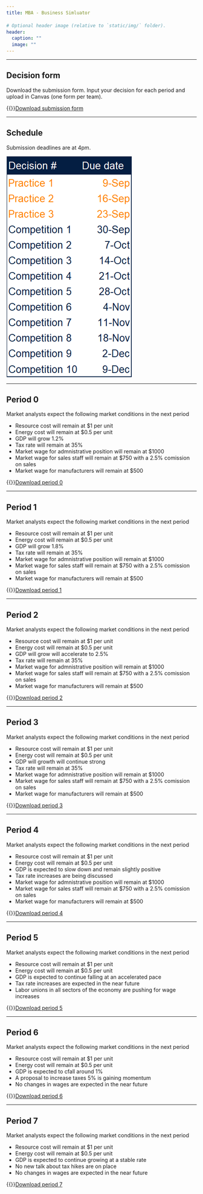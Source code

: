 ```yaml
---
title: MBA - Business Simluator

# Optional header image (relative to `static/img/` folder).
header:
  caption: ""
  image: ""
---
```


---

## Decision form

Download the submission form. Input your decision for each period and upload in Canvas (one form per team).

{{<icon name="file-excel" pack="fas">}}[Download submission form](Submission%20form.xlsx)

---

## Schedule

Submission deadlines are at <span class="red">4pm</span>.

![schedule](Schedule.png)

---

## Period 0

Market analysts expect the following market conditions in the next period

* Resource cost will remain at $1 per unit
* Energy cost will remain at $0.5 per unit
* GDP will grow 1.2%
* Tax rate will remain at 35%
* Market wage for admnistrative position will remain at $1000
* Market wage for sales staff will remain at $750 with a 2.5% comission on sales
* Market wage for manufacturers will remain at $500  

{{<icon name="file-excel" pack="fas">}}[Download period 0](Period%200.xlsx)

---

## Period 1

Market analysts expect the following market conditions in the next period

* Resource cost will remain at $1 per unit
* Energy cost will remain at $0.5 per unit
* GDP will grow 1.8%
* Tax rate will remain at 35%
* Market wage for admnistrative position will remain at $1000
* Market wage for sales staff will remain at $750 with a 2.5% comission on sales
* Market wage for manufacturers will remain at $500  

{{<icon name="file-excel" pack="fas">}}[Download period 1](Period%201.xlsx)

---

## Period 2

Market analysts expect the following market conditions in the next period

* Resource cost will remain at $1 per unit
* Energy cost will remain at $0.5 per unit
* GDP will grow will accelerate to 2.5%
* Tax rate will remain at 35%
* Market wage for admnistrative position will remain at $1000
* Market wage for sales staff will remain at $750 with a 2.5% comission on sales
* Market wage for manufacturers will remain at $500  

{{<icon name="file-excel" pack="fas">}}[Download period 2](Period%202.xlsx)


---

## Period 3

Market analysts expect the following market conditions in the next period

* Resource cost will remain at $1 per unit
* Energy cost will remain at $0.5 per unit
* GDP will growth will continue strong
* Tax rate will remain at 35%
* Market wage for admnistrative position will remain at $1000
* Market wage for sales staff will remain at $750 with a 2.5% comission on sales
* Market wage for manufacturers will remain at $500  

{{<icon name="file-excel" pack="fas">}}[Download period 3](Period%203.xlsx)


---

## Period 4

Market analysts expect the following market conditions in the next period

* Resource cost will remain at $1 per unit
* Energy cost will remain at $0.5 per unit
* GDP is expected to slow down and remain slightly positive
* Tax rate increases are being discussed
* Market wage for admnistrative position will remain at $1000
* Market wage for sales staff will remain at $750 with a 2.5% comission on sales
* Market wage for manufacturers will remain at $500  

{{<icon name="file-excel" pack="fas">}}[Download period 4](Period%204.xlsx)


---

## Period 5

Market analysts expect the following market conditions in the next period

* Resource cost will remain at $1 per unit
* Energy cost will remain at $0.5 per unit
* GDP is expected to continue falling at an accelerated pace
* Tax rate increases are expected in the near future
* Labor unions in all sectors of the economy are pushing for wage increases

{{<icon name="file-excel" pack="fas">}}[Download period 5](Period%205.xlsx)


---

## Period 6

Market analysts expect the following market conditions in the next period

* Resource cost will remain at $1 per unit
* Energy cost will remain at $0.5 per unit
* GDP is expected to cfall around 1%
* A proposal to increase taxes 5% is gaining momentum
* No changes in wages are expected in the near future

{{<icon name="file-excel" pack="fas">}}[Download period 6](Period%206.xlsx)


---

## Period 7

Market analysts expect the following market conditions in the next period

* Resource cost will remain at $1 per unit
* Energy cost will remain at $0.5 per unit
* GDP is expected to continue growing at a stable rate
* No new talk about tax hikes are on place
* No changes in wages are expected in the near future

{{<icon name="file-excel" pack="fas">}}[Download period 7](Period%207.xlsx)